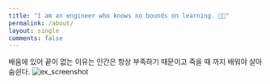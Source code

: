 ```yaml
---
title: "I am an engineer who knows no bounds on learning. 👋🏻"
permalink: /about/
layout: single
comments: false
---
```


배움에 있어 끝이 없는 이유는
인간은 항상 부족하기 때문이고
죽을 때 까지 배워야 살아 숨쉰다.
![ex_screenshot](https://github.com/yblmmen/gatsby.github.io/assets/161982180/896f1d59-7e1a-4742-9112-a94d4cb6ebd9)
 
